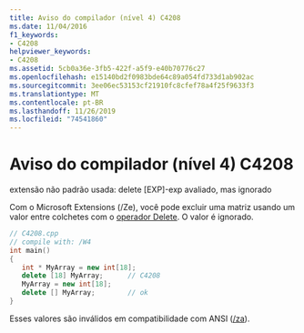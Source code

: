```yaml
---
title: Aviso do compilador (nível 4) C4208
ms.date: 11/04/2016
f1_keywords:
- C4208
helpviewer_keywords:
- C4208
ms.assetid: 5cb0a36e-3fb5-422f-a5f9-e40b70776c27
ms.openlocfilehash: e15140bd2f0983bde64c89a054fd733d1ab902ac
ms.sourcegitcommit: 3ee06ec53153cf21910fc8cfef78a4f25f9633f3
ms.translationtype: MT
ms.contentlocale: pt-BR
ms.lasthandoff: 11/26/2019
ms.locfileid: "74541860"
---
```

# <a name="compiler-warning-level-4-c4208"></a>Aviso do compilador (nível 4) C4208

extensão não padrão usada: delete [EXP]-exp avaliado, mas ignorado

Com o Microsoft Extensions (/Ze), você pode excluir uma matriz usando um valor entre colchetes com o [operador Delete](../../cpp/delete-operator-cpp.md). O valor é ignorado.

```cpp
// C4208.cpp
// compile with: /W4
int main()
{
   int * MyArray = new int[18];
   delete [18] MyArray;      // C4208
   MyArray = new int[18];
   delete [] MyArray;        // ok
}
```

Esses valores são inválidos em compatibilidade com ANSI ([/za](../../build/reference/za-ze-disable-language-extensions.md)).
